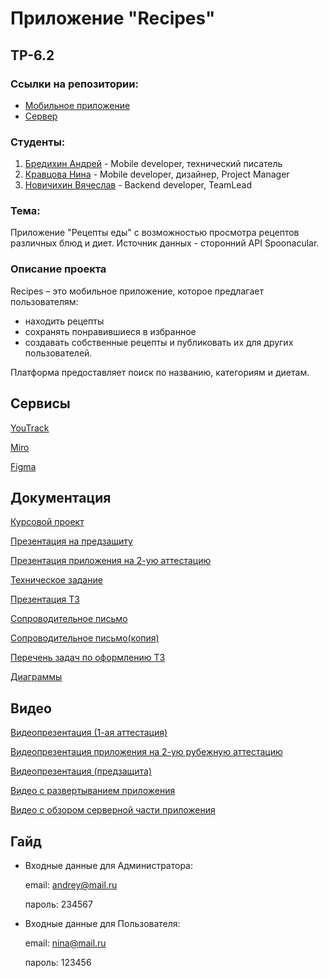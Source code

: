 # Приложение "Recipes"
## TP-6.2
### Ссылки на репозитории:
* [Мобильное приложение](https://github.com/NinelNina/recipes_mobile)
* [Сервер](https://github.com/Novia2003/RecipesServerApplication)
### Студенты:
1. [Бредихин Андрей](https://github.com/Andreyvd) - Mobile developer, технический писатель
2. [Кравцова Нина](https://github.com/NinelNina) - Mobile developer, дизайнер, Project Manager
3. [Новичихин Вячеслав](https://github.com/Novia2003) - Backend developer, TeamLead
### Тема:
Приложение "Рецепты еды" с возможностью просмотра рецептов различных блюд и диет. Источник данных - сторонний API Spoonacular.
### Описание проекта
Recipes – это мобильное приложение, которое предлагает пользователям:
* находить рецепты
* сохранять понравившиеся в избранное
* создавать собственные рецепты и публиковать их для других пользователей.

Платформа предоставляет поиск по названию, категориям и диетам.

## Сервисы
[YouTrack](https://claudemonet.youtrack.cloud/agiles/159-2/current)

[Miro](https://miro.com/app/board/uXjVNnK_6zI=/?share_link_id=463183976969)

[Figma](https://www.figma.com/file/UaMh6pD49SvYcP4G83df0Y/My-Recipe-App?type=design&node-id=0-1&mode=design)

## Документация
[Курсовой проект](https://github.com/Novia2003/RecipeProject/blob/main/Documentation/CourseProject/Course_project.pdf)

[Презентация на предзащиту](https://github.com/Novia2003/RecipeProject/blob/main/Documentation/Pre-defense/Recipes.pdf)

[Презентация приложения на 2-ую аттестацию](https://github.com/Novia2003/RecipeProject/blob/main/Documentation/PresentationSecondAttestation/Recipes.pdf)

[Техническое задание](https://github.com/Novia2003/RecipeProject/blob/main/Documentation/TechnicalSpecification/TZ_Recipes.pdf)

[Презентация ТЗ](https://github.com/Novia2003/RecipeProject/blob/main/Documentation/Presentation/Recipes.pdf)

[Сопроводительное письмо](https://github.com/Novia2003/RecipeProject/blob/main/Documentation/CoverLetter/Сопроводительное%20письмо.pdf)

[Сопроводительное письмо(копия)](https://github.com/Novia2003/RecipeProject/blob/main/Documentation/CoverLetter(Copy)/Сопроводительное%20письмо(копия).pdf)

[Перечень задач по оформлению ТЗ](https://github.com/Novia2003/RecipeProject/blob/main/Documentation/TaskDesign/TaskDesign.pdf)

[Диаграммы](https://github.com/Novia2003/RecipeProject/tree/main/Documentation/Diagrams)
## Видео
[Видеопрезентация (1-ая аттестация)](https://youtu.be/wggTpxJ_8yk?si=EstMkDCg_LP-TQJ8)

[Видеопрезентация приложения на 2-ую рубежную аттестацию](https://youtu.be/8LXkP74jvFY?feature=shared)

[Видеопрезентация (предзащита)](https://www.youtube.com/watch?v=UU8AOT99u50)


[Видео с развертыванием приложения](https://www.youtube.com/watch?v=4pWeL6mjreg)

[Видео с обзором серверной части приложения](https://www.youtube.com/watch?v=7O0XK_dpg8U)
## Гайд
* Входные данные для Администратора: 

  email: andrey@mail.ru 

  пароль: 234567
* Входные данные для Пользователя: 

  email: nina@mail.ru 

  пароль: 123456
